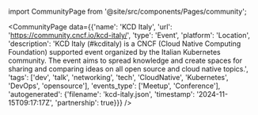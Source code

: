 
import CommunityPage from '@site/src/components/Pages/community';

<CommunityPage
    data={{'name': 'KCD Italy', 'url': 'https://community.cncf.io/kcd-italy/', 'type': 'Event', 'platform': 'Location', 'description': 'KCD Italy (#kcditaly) is a CNCF (Cloud Native Computing Foundation) supported event organized by the Italian Kubernetes community. The event aims to spread knowledge and create spaces for sharing and comparing ideas on all open source and cloud native topics.', 'tags': ['dev', 'talk', 'networking', 'tech', 'CloudNative', 'Kubernetes', 'DevOps', 'opensource'], 'events_type': ['Meetup', 'Conference'], 'autogenerated': {'filename': 'kcd-italy.json', 'timestamp': '2024-11-15T09:17:17Z', 'partnership': true}}}
/>

